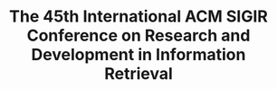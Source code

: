 ---
title: The 45th International ACM SIGIR Conference on Research and Development in Information Retrieval
website: https://sigir.org/sigir2022/
category: information-retrieval
timezone: AoE
published: 2022-02-18
updated: 2022-02-18
important_dates:
    - title: Full paper abstracts due 
      date: 2022-01-21 23:59:59
    - title: Full papers due
      date: 2022-01-28 23:59:59
    - title: Short paper abstracts due
      date: 2022-02-14 23:59:59
    - title: Resource paper abstracts due
      date: 2022-02-14 23:59:59
    - title: Perspectives papers due
      date: 2022-02-14 23:59:59
    - title: Reproducibility track papers due
      date: 2022-02-14 23:59:59
    - title: Short papers due
      date: 2022-02-21 23:59:59
    - title: Resource papers due
      date: 2022-02-21 23:59:59
    - title: Demo papers due
      date: 2022-02-21 23:59:59
    - title: Workshop proposal submission
      date: 2022-02-21 23:59:59
    - title: Doctoral Consortium papers due
      date: 2022-03-07 23:59:59
    - title: Tutorial proposal due
      date: 2022-03-24 23:59:59
    - title: SIRIP proposal submission due
      date: 2022-04-15 23:59:59
---